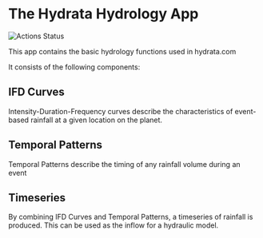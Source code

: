 # The Hydrata Hydrology App


![Actions Status](https://github.com/Hydrata/hydrology/workflows/pytest-hydrology/badge.svg?branch=4.1.x)

This app contains the basic hydrology functions used in hydrata.com

It consists of the following components:

## IFD Curves
Intensity-Duration-Frequency curves describe the characteristics of event-based rainfall at a given location on the planet. 

## Temporal Patterns
Temporal Patterns describe the timing of any rainfall volume during an event

## Timeseries
By combining IFD Curves and Temporal Patterns, a timeseries of rainfall is produced. This can be used as the inflow for a hydraulic model. 